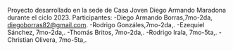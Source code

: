 Proyecto desarrollado en la sede de Casa Joven Diego Armando Maradona durante el ciclo 2023. 
Participantes:
-Diego Armando Borras,7mo-2da, diegoborras82@gmail.com.
-Rodrigo Gonzáles,7mo-2da,.
-Ezequiel Sánchez, 7mo-2da,.
-Thomás Britos, 7mo-2da,.
-Rodrigo Irala, 7mo-5ta,.
-Christian Olivera, 7mo-5ta,.
